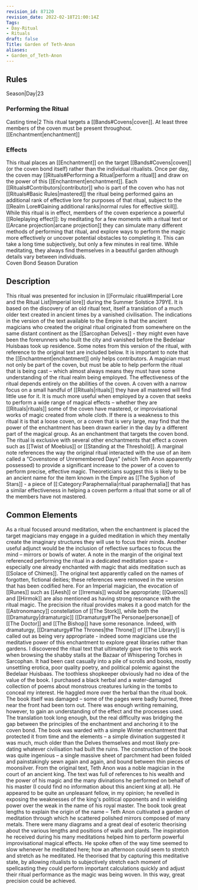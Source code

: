 ```yaml
---
revision_id: 87120
revision_date: 2022-02-18T21:00:14Z
Tags:
- Day-Ritual
- Rituals
draft: false
Title: Garden of Teth-Anon
aliases:
- Garden_of_Teth-Anon
---
```

## Rules
Season|Day|23
### Performing the Ritual
Casting time|2 This ritual targets a [[Bands#Covens|coven]]. At least three members of the coven must be present throughout.
[[Enchantment|enchantment]]
### Effects
This ritual places an [[Enchantment]] on the target [[Bands#Covens|coven]] (or the coven bond itself) rather than the individual ritualists.
Once per day, the coven may [[Rituals#Performing a Ritual|perform a ritual]] and draw on the power of this [[Enchantment|enchantment]]. Each [[Rituals#Contributors|contributor]] who is part of the coven who has not [[Rituals#Basic Rules|mastered]] the ritual being performed gains an additional rank of effective lore for purposes of that ritual, subject to the [[Realm Lore#Gaining additional ranks|normal rules for effective skill]]. 
While this ritual is in effect, members of the coven experience a powerful [[Roleplaying effect]]: by meditating for a few moments with a ritual text or [[Arcane projection|arcane projection]] they can simulate many different methods of performing that ritual, and explore ways to perform the magic more effectively or uncover potential obstacles to completing it. This can take a long time subjectively, but only a few minutes in real time. While meditating, they always find themselves in a beautiful garden although details vary between individuals.    
Coven Bond
Season Duration
## Description
This ritual was presented for inclusion in [[Formulaic ritual#Imperial Lore and the Ritual List|Imperial lore]] during the Summer Solstice 379YE. It is based on the discovery of an old ritual text, itself a translation of a much older text created in ancient times by a vanished civilisation. The indications in the version of the text available to the Empire is that the ancient magicians who created the original ritual originated from somewhere on the same distant continent as the [[Sarcophan Delves]] - they might even have been the forerunners who built the city and vanished before the Bedelaar Huisbaas took up residence. Some notes from this version of the ritual, with reference to the original text are included below.
It is important to note that the [[Enchantment|enchantment]] only helps contributors. A magician must not only be part of the coven, but must be able to help perform the ritual that is being cast – which almost always means they must have some understanding of the ritual realm being employed.
The effectiveness of the ritual depends entirely on the abilities of the coven. A coven with a narrow focus on a small handful of [[Rituals|rituals]] they have all mastered will find little use for it. It is much more useful when employed by a coven that seeks to perform a wide range of magical effects – whether they are [[Rituals|rituals]] some of the coven have mastered, or improvisational works of magic created from whole cloth.
If there is a weakness to this ritual it is that a loose coven, or a coven that is very large, may find that the power of the enchantment has been drawn earlier in the day by a different part of the magical group.
As an enchantment that targets the coven bond. The ritual is exclusive with several other enchantments that effect a coven such as [[Twist of Moebius]] or [[Standing at the Threshold]].
A marginal note references the way the original ritual interacted with the use of an item called a “Covenstone of Unremembered Days” (which Teth Anon apparently possessed) to provide a significant increase to the power of a coven to perform precise, effective magic. Theoreticians suggest this is likely to be an ancient name for the item known in the Empire as [[The Syphon of Stars]] - a piece of [[:Category:Paraphernalia|ritual paraphernalia]] that has a similar effectiveness in helping a coven perform a ritual that some or all of the members have not mastered.
## Common Elements
As a ritual focused around meditation, when the enchantment is placed the target magicians may engage in a guided meditation in which they mentally create the imaginary structures they will use to focus their minds. Another useful adjunct would be the inclusion of reflective surfaces to focus the mind – mirrors or bowls of water. A note in the margin of the original text referenced performing the ritual in a dedicated meditation space – especially one already enchanted with magic that aids meditation such as [[Solace of Chimes]].
The original text apparently called on the names of forgotten, fictional deities; these references were removed in the version that has been codified here. For an Imperial magician, the evocation of [[Runes]] such as [[Aesh]] or [[Irremais]] would be appropriate; [[Queros]] and [[Hirmok]] are also mentioned as having strong resonance with the ritual magic. 
The precision the ritual provides makes it a good match for the [[Astronomancy]] constellation of [[The Stork]], while both the [[Dramaturgy|dramaturgic]] [[Dramaturgy#The Personae|personae]] of [[The Doctor]] and [[The Bishop]] have some resonance. Indeed, with dramaturgy, [[Dramaturgy#The Thrones|the Throne]] of [[The Library]] is called out as being very appropriate - indeed some magicians use the meditative power of this enchantment to explore great libraries rather than gardens.
I discovered the ritual text that ultimately gave rise to this work when browsing the shabby stalls at the Bazaar of Whispering Torches in Sarcophan. It had been cast casually into a pile of scrolls and books, mostly unsettling erotica, poor quality poetry, and political polemic against the Bedelaar Huisbaas.
The toothless shopkeeper obviously had no idea of the value of the book. I purchased a black herbal and a water-damaged collection of poems about monstrous creatures lurking in the tombs to conceal my interest. He haggled more over the herbal than the ritual book.
The book itself was damaged – some of the pages were badly burned, three near the front had been torn out. There was enough writing remaining, however, to gain an understanding of the effect and the processes used. The translation took long enough, but the real difficulty was bridging the gap between the principles of the enchantment and anchoring it to the coven bond.
The book was warded with a simple Winter enchantment that protected it from time and the elements – a simple divination suggested it was much, much older than the Delves themselves and most likely pre-dating whatever civilisation had built the ruins. The construction of the book was quite ingenious – a single massive sheet of parchment had been folded and painstakingly sewn again and again, and bound between thin pieces of moonsilver. 
From the original text, Teth Anon was a noble magician in the court of an ancient king. The text was full of references to his wealth and the power of his magic and the many divinations he performed on behalf of his master (I could find no information about this ancient king at all). He appeared to be quite an unpleasant fellow, in my opinion; he revelled in exposing the weaknesses of the king's political opponents and in wielding power over the weak in the name of his royal master.
The book took great lengths to explain the origin of the name – Teth Anon cultivated a garden of meditation through which he scattered polished mirrors composed of many metals. There were many diagrams and a great deal of esoteric theorising about the various lengths and positions of walls and plants. The inspiration he received during his many meditations helped him to perform powerful improvisational magical effects.
He spoke often of the way time seemed to slow whenever he meditated here; how an afternoon could seem to stretch and stretch as he meditated. He theorised that by capturing this meditative state, by allowing ritualists to subjectively stretch each moment of spellcasting they could perform important calculations quickly and adjust their ritual performance as the magic was being woven. In this way, great precision could be achieved.